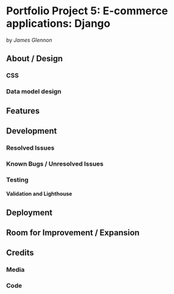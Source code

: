 # Portfolio Project 5: E-commerce applications: Django

by _James Glennon_

## About / Design


### CSS


### Data model design


## Features


## Development


### Resolved Issues


### Known Bugs / Unresolved Issues


### Testing


#### Validation and Lighthouse


## Deployment


## Room for Improvement / Expansion


## Credits

### Media


### Code

